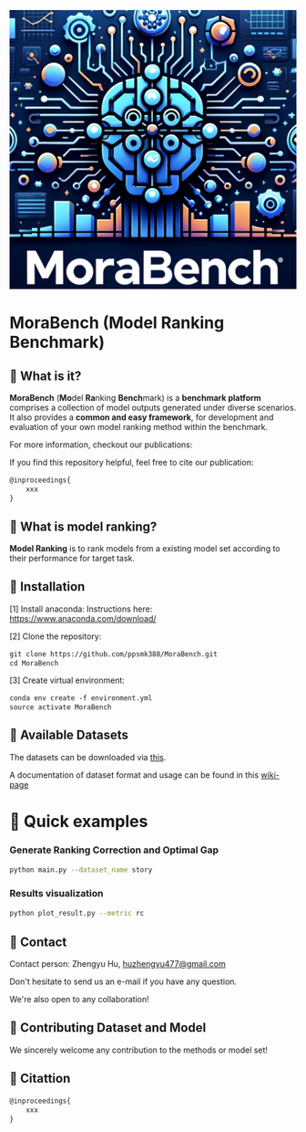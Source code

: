 




![MoraBench_logo](./images/MoraBench_logo.png)






# MoraBench (**Mo**del **Ra**nking **Bench**mark)


## 🔧 What is it?

**MoraBench** (**Mo**del **Ra**nking **Bench**mark) is a **benchmark platform** comprises a collection of model outputs generated under diverse scenarios. It also provides a **common and easy framework**, for development and evaluation of your own model ranking method within the benchmark.
 
 



For more information, checkout our publications: 


If you find this repository helpful, feel free to cite our publication:

```
@inproceedings{
    xxx
}
```

## 🔧 What is model ranking?

**Model Ranking** is to rank models from a existing model set according to their performance for target task.



## 🔧 Installation

[1] Install anaconda:
Instructions here: https://www.anaconda.com/download/

[2] Clone the repository:
```
git clone https://github.com/ppsmk388/MoraBench.git
cd MoraBench
```

[3] Create virtual environment:
```
conda env create -f environment.yml
source activate MoraBench
```


<!-- If this not working or you want to use only a subset of modules of Wrench, check out this [wiki page](https://github.com/JieyuZ2/wrench/wiki/Environment-Installation) -->



## 🔧 Available Datasets


The datasets can be downloaded via [this](https://drive.google.com/drive/folders/1_iPhZXG_Vrcgm1Dect3N0iMUZpboYebp?usp=sharing).


A documentation of dataset format and usage can be found in this [wiki-page](https://github.com/ppsmk388/MoraBench/wiki/Dataset:-Format-and-Usage)

<!-- 
### Weak Supervision:



### Semi-supervised Learning:


### Prompt Selection:


 -->



# 🔧  Quick examples





### Generate Ranking Correction and Optimal Gap
```sh
python main.py --dataset_name story
```
###   Results visualization

```sh
python plot_result.py --metric rc
```






## 🔧  Contact

Contact person: Zhengyu Hu, [huzhengyu477@gmail.com](mailto:huzhengyu477@gmail.com)

Don't hesitate to send us an e-mail if you have any question.

We're also open to any collaboration!


## 🔧  Contributing Dataset and Model

We sincerely welcome any contribution to the methods or model set!



## 🔧  Citattion
```
@inproceedings{
    xxx
}
```



